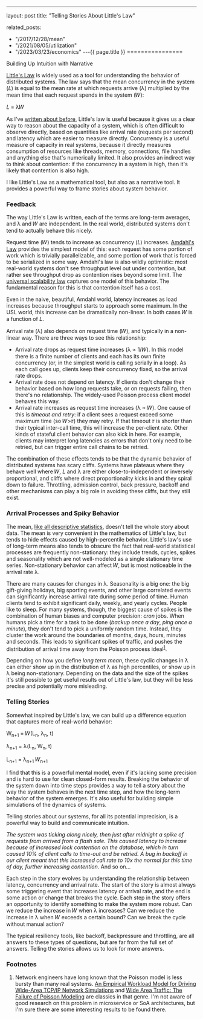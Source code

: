 ---
layout: post
title: "Telling Stories About Little's Law"


related_posts:
  - "/2017/12/28/mean"
  - "/2021/08/05/utilization"
  - "/2023/03/23/economics"
---{{ page.title }}
================

<p class="meta">Building Up Intuition with Narrative</p>

[Little's Law](https://en.wikipedia.org/wiki/Little's_law) is widely used as a tool for understanding the behavior of distributed systems. The law says that the mean concurrency in the system (𝐿) is equal to the mean rate at which requests arrive (λ) multiplied by the mean time that each request spends in the system (𝑊):

𝐿 = λ𝑊

As I've [written about before](//brooker.co.za/blog/2017/12/28/mean.html), Little's law is useful because it gives us a clear way to reason about the capacity of a system, which is often difficult to observe directly, based on quantities like arrival rate (requests per second) and latency which are easier to measure directly. Concurrency is a useful measure of capacity in real systems, because it directly measures consumption of resources like threads, memory, connections, file handles and anything else that's numerically limited. It also provides an indirect way to think about contention: if the concurrency in a system is high, then it's likely that contention is also high.

I like Little's Law as a mathematical tool, but also as a narrative tool. It provides a powerful way to frame stories about system behavior.

### Feedback
The way Little's Law is written, each of the terms are long-term averages, and λ and 𝑊 are independent. In the real world, distributed systems don't tend to actually behave this nicely.

Request time (𝑊) tends to increase as concurrency (𝐿) increases. [Amdahl's Law](https://en.wikipedia.org/wiki/Amdahl%27s_law) provides the simplest model of this: each request has some portion of work which is trivially parallelizable, and some portion of work that is forced to be serialized in some way. Amdahl's law is also wildly optimistic: most real-world systems don't see throughput level out under contention, but rather see throughput drop as contention rises beyond some limit. The [universal scalability law](http://www.perfdynamics.com/Manifesto/USLscalability.html) captures one model of this behavior. The fundamental reason for this is that contention itself has a cost.

Even in the naive, beautiful, Amdahl world, latency increases as load increases because throughput starts to approach some maximum. In the USL world, this increase can be dramatically non-linear. In both cases 𝑊 is a function of 𝐿.

Arrival rate (λ) also depends on request time (𝑊), and typically in a non-linear way. There are three ways to see this relationship:

- Arrival rate drops as request time increases (λ ∝ 1/𝑊). In this model there is a finite number of clients and each has its own finite concurrency (or, in the simplest world is calling serially in a loop). As each call goes up, clients keep their concurrency fixed, so the arrival rate drops.
- Arrival rate does not depend on latency. If clients don't change their behavior based on how long requests take, or on requests failing, then there's no relationship. The widely-used Poisson process client model behaves this way.
- Arrival rate increases as request time increases (λ ∝ 𝑊). One cause of this is *timeout and retry*: if a client sees a request exceed some maximum time (so 𝑊>𝜏) they may retry. If that timeout 𝜏 is shorter than their typical inter-call time, this will increase the per-client rate. Other kinds of stateful client behavior can also kick in here. For example, clients may interpret long latencies as errors that don't only need to be retried, but can trigger entire call chains to be retried.

The combination of these effects tends to be that the dynamic behavior of distributed systems has scary cliffs. Systems have plateaus where they behave well where 𝑊, 𝐿 and λ are either close-to-independent or inversely proportional, and cliffs where direct proportionality kicks in and they spiral down to failure. Throttling, admission control, back pressure, backoff and other mechanisms can play a big role in avoiding these cliffs, but they still exist.

### Arrival Processes and Spiky Behavior
The mean, [like all descriptive statistics](//brooker.co.za/blog/2017/12/28/mean.html), doesn't tell the whole story about data. The mean is very convenient in the mathematics of Little's law, but tends to hide effects caused by high-percentile behavior. Little's law's use of long-term means also tends to obscure the fact that real-world statistical processes are frequently non-stationary: they include trends, cycles, spikes and seasonality which are not well-modeled as a single stationary time series. Non-stationary behavior can affect 𝑊, but is most noticeable in the arrival rate λ.

There are many causes for changes in λ. Seasonality is a big one: the big gift-giving holidays, big sporting events, and other large correlated events can significantly increase arrival rate during some period of time. Human clients tend to exhibit significant daily, weekly, and yearly cycles. People like to sleep. For many systems, though, the biggest cause of spikes is the combination of human biases and computer precision: *cron* jobs. When humans pick a time for a task to be done (*backup once a day*, *ping once a minute*), they don't tend to pick a uniformly random time. Instead, they cluster the work around the boundaries of months, days, hours, minutes and seconds. This leads to significant spikes of traffic, and pushes the distribution of arrival time away from the Poisson process ideal<sup>[1](#foot1)</sup>.

Depending on how you define *long term mean*, these cyclic changes in λ can either show up in the distribution of λ as high percentiles, or show up in λ being non-stationary. Depending on the data and the size of the spikes it's still possible to get useful results out of Little's law, but they will be less precise and potentially more misleading.

### Telling Stories
Somewhat inspired by Little's law, we can build up a difference equation that captures more of real-world behavior:

W<sub>n+1</sub> = 𝑊(L<sub>n</sub>, λ<sub>n</sub>, t)

λ<sub>n+1</sub> = λ(L<sub>n</sub>, W<sub>n</sub>, t)

L<sub>n+1</sub> = λ<sub>n+1</sub> 𝑊<sub>n+1</sub>

I find that this is a powerful mental model, even if it's lacking some precision and is hard to use for clean closed-form results. Breaking the behavior of the system down into time steps provides a way to tell a story about the way the system behaves in the next time step, and how the long-term behavior of the system emerges. It's also useful for building simple simulations of the dynamics of systems.

Telling stories about our systems, for all its potential imprecision, is a powerful way to build and communicate intuition.

*The system was ticking along nicely, then just after midnight a spike of requests from arrived from a flash sale. This caused latency to increase because of increased lock contention on the database, which in turn caused 10% of client calls to time-out and be retried. A bug in backoff in our client meant that this increased call rate to 10x the normal for this time of day, further increasing contention.* And so on...

Each step in the story evolves by understanding the relationship between latency, concurrency and arrival rate. The start of the story is almost always some triggering event that increases latency or arrival rate, and the end is some action or change that breaks the cycle. Each step in the story offers an opportunity to identify something to make the system more robust. Can we reduce the increase in 𝑊 when λ increases? Can we reduce the increase in λ when 𝑊 exceeds a certain bound? Can we break the cycle without manual action?

The typical resiliency tools, like backoff, backpressure and throttling, are all answers to these types of questions, but are far from the full set of answers. Telling the stories allows us to look for more answers.

### Footnotes

 1. <a name="foot1"></a> Network engineers have long known that the Poisson model is less bursty than many real systems. [An Empirical Workload Model for Driving Wide-Area TCP/IP Network Simulations](https://pdfs.semanticscholar.org/3226/e025b4ab4afa664b2c9b0418227ee76ac13c.pdf) and [Wide Area Traffic: The Failure of Poisson Modeling](http://cs.uccs.edu/~cchow/pub/master/xhe/doc/p226-paxson-floyd.pdf) are classics in that genre. I'm not aware of good research on this problem in microservice or SoA architectures, but I'm sure there are some interesting results to be found there.